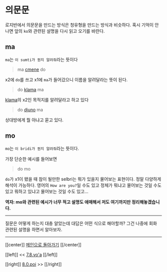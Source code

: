 # 의문문

로지반에서 의문문을 만드는 방식은 청유형을 만드는 방식과 비슷하다. 혹시 기억이 안 나면 앞의 `ko`와 관련된 설명을 다시 읽고 오기를 바란다.

## ma

`ma`는 `이 sumti가 뭔지 알려줘`라는 뜻이다

> ma [cmene] do

x2에 `do`를 쓰고 x1에 `ma`가 들어갔으니 이름을 알려달라는 뜻이 된다.

> do [klama] ma

[klama]의 x2인 목적지를 알려달라고 하고 있다

> do [djuno] ma

상대방에게 뭘 아냐고 묻고 있다.

## mo

`mo`는 `이 bridi가 뭔지 알려줘`라는 뜻이다.

가장 단순한 예시를 들어보면

> do mo

`do`가 x1이 됐을 때 참이 될만한 selbri는 뭐가 있을지 물어보는 표현이다. 정말 다양하게 해석이 가능하다. 영어의 `How are you?`일 수도 있고 정체가 뭐냐고 물어보는 것일 수도 있고 뭐하고 있냐고 물어보는 것일 수도 있고...

**역자: mo와 관련된 예시가 너무 적고 설명도 애매해서 저도 여기까지만 정리해놓겠습니다.**

---

질문은 어떻게 하는지 대충 알았는데 대답은 어떤 식으로 해야할까? 그건 나중에 회화 관련된 설명을 하면서 알아보자.

---

[[center]]
[메인으로 돌아가기](index.html)
[[/center]]

[[left]]
<< [7.8.vo'a](07_08_vo'a.html)
[[/left]]

[[right]]
[8.0.poi](08_00_poi.html) >>
[[/right]]

[cmene]: gismu.html#cmene
[klama]: gismu.html#klama
[djuno]: gismu.html#djuno